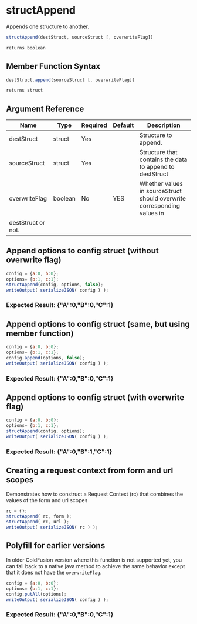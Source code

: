 # structAppend

Appends one structure to another.

```javascript
structAppend(destStruct, sourceStruct [, overwriteFlag])
```

```javascript
returns boolean
```

## Member Function Syntax

```javascript
destStruct.append(sourceStruct [, overwriteFlag])
```

```javascript
returns struct
```

## Argument Reference

| Name | Type | Required | Default | Description |
| --- | --- | --- | --- | --- |
| destStruct | struct | Yes |  | Structure to append. |
| sourceStruct | struct | Yes |  | Structure that contains the data to append to destStruct |
| overwriteFlag | boolean | No | YES | Whether values in sourceStruct should overwrite corresponding values in
 destStruct or not. |

## Append options to config struct (without overwrite flag)

```javascript
config = {a:0, b:0};
options= {b:1, c:1};
structAppend(config, options, false);
writeOutput( serializeJSON( config ) );
```

### Expected Result: {"A":0,"B":0,"C":1}

## Append options to config struct (same, but using member function)

```javascript
config = {a:0, b:0};
options= {b:1, c:1};
config.append(options, false);
writeOutput( serializeJSON( config ) );
```

### Expected Result: {"A":0,"B":0,"C":1}

## Append options to config struct (with overwrite flag)

```javascript
config = {a:0, b:0};
options= {b:1, c:1};
structAppend(config, options);
writeOutput( serializeJSON( config ) );
```

### Expected Result: {"A":0,"B":1,"C":1}

## Creating a request context from form and url scopes

Demonstrates how to construct a Request Context (rc) that combines the values of the form and url scopes

```javascript
rc = {};
structAppend( rc, form );
structAppend( rc, url );
writeOutput( serializeJSON( rc ) );
```

## Polyfill for earlier versions

In older ColdFusion version where this function is not supported yet, you can fall back to a native java method to achieve the same behavior except that it does not have the `overwriteFlag`.

```javascript
config = {a:0, b:0};
options= {b:1, c:1};
config.putAll(options);
writeOutput( serializeJSON( config ) );
```

### Expected Result: {"A":0,"B":0,"C":1}
